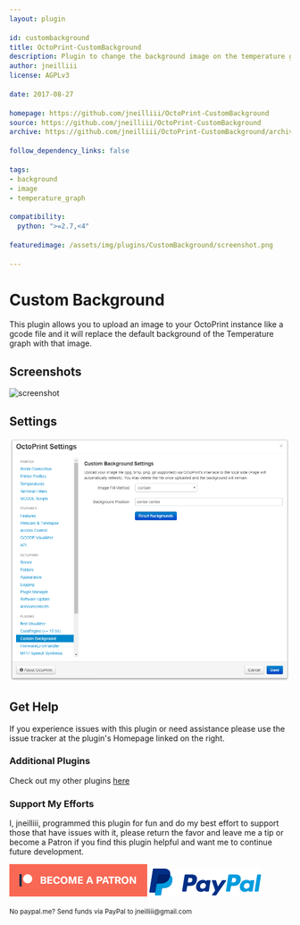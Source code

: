 ```yaml
---
layout: plugin

id: custombackground
title: OctoPrint-CustomBackground
description: Plugin to change the background image on the temperature graph.
author: jneilliii
license: AGPLv3

date: 2017-08-27

homepage: https://github.com/jneilliii/OctoPrint-CustomBackground
source: https://github.com/jneilliii/OctoPrint-CustomBackground
archive: https://github.com/jneilliii/OctoPrint-CustomBackground/archive/master.zip

follow_dependency_links: false

tags:
- background
- image
- temperature_graph

compatibility:
  python: ">=2.7,<4"

featuredimage: /assets/img/plugins/CustomBackground/screenshot.png

---
```


# Custom Background

This plugin allows you to upload an image to your OctoPrint instance like a gcode file and it will replace the default background of the Temperature graph with that image.

## Screenshots

![screenshot](/assets/img/plugins/CustomBackground/screenshot.png)

## Settings

![screenshot](/assets/img/plugins/CustomBackground/settings.png)

## Get Help

If you experience issues with this plugin or need assistance please use the issue tracker at the plugin's Homepage linked on the right.

### Additional Plugins

Check out my other plugins [here](https://plugins.octoprint.org/by_author/#jneilliii)

### Support My Efforts
I, jneilliii, programmed this plugin for fun and do my best effort to support those that have issues with it, please return the favor and leave me a tip or become a Patron if you find this plugin helpful and want me to continue future development.

[![Patreon](/assets/img/plugins/CustomBackground/patreon-with-text-new.png)](https://www.patreon.com/jneilliii) [![paypal](/assets/img/plugins/CustomBackground/paypal-with-text.png)](https://paypal.me/jneilliii)

<small>No paypal.me? Send funds via PayPal to jneilliii&#64;gmail&#46;com</small>

